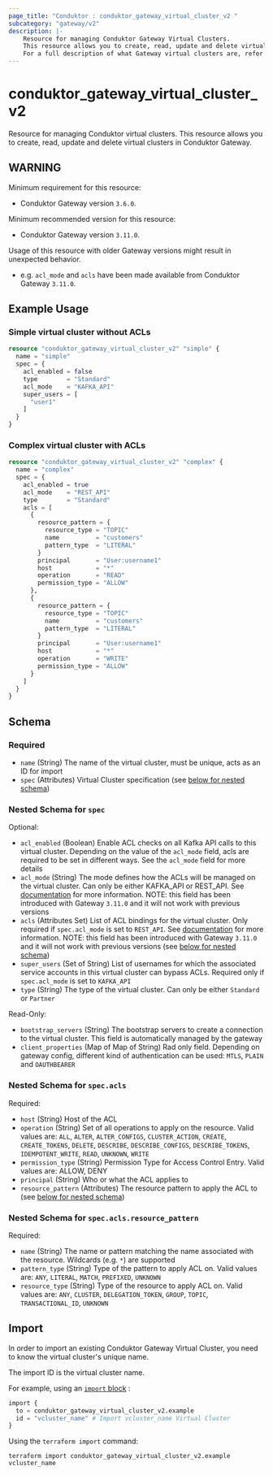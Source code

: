 ```yaml
---
page_title: "Conduktor : conduktor_gateway_virtual_cluster_v2 "
subcategory: "gateway/v2"
description: |-
    Resource for managing Conduktor Gateway Virtual Clusters.
    This resource allows you to create, read, update and delete virtual clusters in Conduktor Gateway.
    For a full description of what Gateway virtual clusters are, refer to our [docs site](https://docs.conduktor.io/guide/conduktor-concepts/virtual-clusters).
---
```


# conduktor_gateway_virtual_cluster_v2

Resource for managing Conduktor virtual clusters.
This resource allows you to create, read, update and delete virtual clusters in Conduktor Gateway.

## WARNING
Minimum requirement for this resource:
 - Conduktor Gateway version `3.6.0`.

Minimum recommended version for this resource:
 - Conduktor Gateway version `3.11.0`.

Usage of this resource with older Gateway versions might result in unexpected behavior.
 - e.g. `acl_mode` and `acls` have been made available from Conduktor Gateway `3.11.0`.

## Example Usage

### Simple virtual cluster without ACLs
```terraform
resource "conduktor_gateway_virtual_cluster_v2" "simple" {
  name = "simple"
  spec = {
    acl_enabled = false
    type        = "Standard"
    acl_mode    = "KAFKA_API"
    super_users = [
      "user1"
    ]
  }
}
```

### Complex virtual cluster with ACLs
```terraform
resource "conduktor_gateway_virtual_cluster_v2" "complex" {
  name = "complex"
  spec = {
    acl_enabled = true
    acl_mode    = "REST_API"
    type        = "Standard"
    acls = [
      {
        resource_pattern = {
          resource_type = "TOPIC"
          name          = "customers"
          pattern_type  = "LITERAL"
        }
        principal       = "User:username1"
        host            = "*"
        operation       = "READ"
        permission_type = "ALLOW"
      },
      {
        resource_pattern = {
          resource_type = "TOPIC"
          name          = "customers"
          pattern_type  = "LITERAL"
        }
        principal       = "User:username1"
        host            = "*"
        operation       = "WRITE"
        permission_type = "ALLOW"
      }
    ]
  }
}
```


<!-- schema generated by tfplugindocs -->
## Schema

### Required

- `name` (String) The name of the virtual cluster, must be unique, acts as an ID for import
- `spec` (Attributes) Virtual Cluster specification (see [below for nested schema](#nestedatt--spec))

<a id="nestedatt--spec"></a>
### Nested Schema for `spec`

Optional:

- `acl_enabled` (Boolean) Enable ACL checks on all Kafka API calls to this virtual cluster. Depending on the value of the `acl_mode` field, acls are required to be set in different ways. See the `acl_mode` field for more details
- `acl_mode` (String) The mode defines how the ACLs will be managed on the virtual cluster. Can only be either KAFKA_API or REST_API. See [documentation](https://docs.conduktor.io/guide/reference/gateway-reference#virtualcluster) for more information. NOTE: this field has been introduced with Gateway `3.11.0` and it will not work with previous versions
- `acls` (Attributes Set) List of ACL bindings for the virtual cluster. Only required if `spec.acl_mode` is set to `REST_API`. See [documentation](https://docs.conduktor.io/guide/reference/gateway-reference#virtualcluster) for more information. NOTE: this field has been introduced with Gateway `3.11.0` and it will not work with previous versions (see [below for nested schema](#nestedatt--spec--acls))
- `super_users` (Set of String) List of usernames for which the associated service accounts in this virtual cluster can bypass ACLs. Required only if `spec.acl_mode` is set to `KAFKA_API`
- `type` (String) The type of the virtual cluster. Can only be either `Standard` or `Partner`

Read-Only:

- `bootstrap_servers` (String) The bootstrap servers to create a connection to the virtual cluster. This field is automatically managed by the gateway
- `client_properties` (Map of Map of String) Rad only field. Depending on gateway config, different kind of authentication can be used: `MTLS`, `PLAIN` and `OAUTHBEARER`

<a id="nestedatt--spec--acls"></a>
### Nested Schema for `spec.acls`

Required:

- `host` (String) Host of the ACL
- `operation` (String) Set of all operations to apply on the resource. Valid values are: `ALL`, `ALTER`, `ALTER_CONFIGS`, `CLUSTER_ACTION`, `CREATE`, `CREATE_TOKENS`, `DELETE`, `DESCRIBE`, `DESCRIBE_CONFIGS`, `DESCRIBE_TOKENS`, `IDEMPOTENT_WRITE`, `READ`, `UNKNOWN`, `WRITE`
- `permission_type` (String) Permission Type for Access Control Entry. Valid values are: ALLOW, DENY
- `principal` (String) Who or what the ACL applies to
- `resource_pattern` (Attributes) The resource pattern to apply the ACL to (see [below for nested schema](#nestedatt--spec--acls--resource_pattern))

<a id="nestedatt--spec--acls--resource_pattern"></a>
### Nested Schema for `spec.acls.resource_pattern`

Required:

- `name` (String) The name or pattern matching the name associated with the resource. Wildcards (e.g. `*`) are supported
- `pattern_type` (String) Type of the pattern to apply ACL on. Valid values are: `ANY`, `LITERAL`, `MATCH`, `PREFIXED`, `UNKNOWN`
- `resource_type` (String) Type of the resource to apply ACL on. Valid values are: `ANY`, `CLUSTER`, `DELEGATION_TOKEN`, `GROUP`, `TOPIC`, `TRANSACTIONAL_ID`, `UNKNOWN`






## Import

In order to import an existing Conduktor Gateway Virtual Cluster, you need to know the virtual cluster's unique name.

The import ID is the virtual cluster name.

For example, using an [`import` block](https://developer.hashicorp.com/terraform/language/import) :
```terraform
import {
  to = conduktor_gateway_virtual_cluster_v2.example
  id = "vcluster_name" # Import vcluster_name Virtual Cluster
}
```

Using the `terraform import` command:
```shell
terraform import conduktor_gateway_virtual_cluster_v2.example vcluster_name
```

